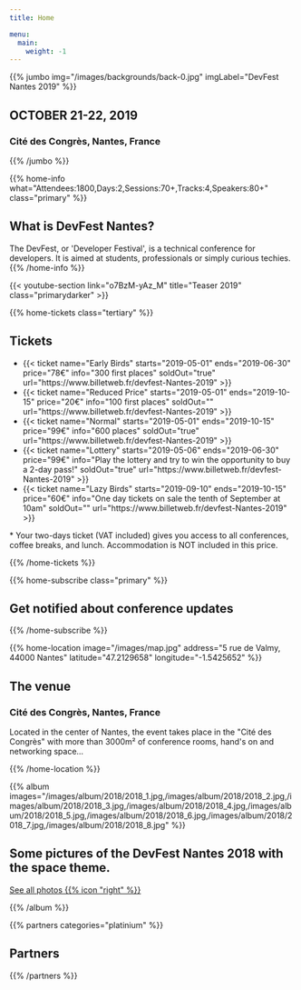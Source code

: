 ```yaml
---
title: Home

menu:
  main:
    weight: -1
---
```


{{% jumbo img="/images/backgrounds/back-0.jpg" imgLabel="DevFest Nantes 2019" %}}

## OCTOBER 21-22, 2019

### Cité des Congrès, Nantes, France

<!--
<a class="btn primary btn-lg" href="https://conference-hall.io/public/event/o2j0dYZDa0W1Ils3kO0z" target="_blank">
    Submit a talk
</a>
-->

{{% /jumbo %}}

{{% home-info what="Attendees:1800,Days:2,Sessions:70+,Tracks:4,Speakers:80+" class="primary" %}}

## What is DevFest Nantes?

The DevFest, or 'Developer Festival', is a technical conference for developers.
It is aimed at students, professionals or simply curious techies.
{{% /home-info %}}

{{< youtube-section link="o7BzM-yAz_M" title="Teaser 2019" class="primarydarker" >}}

<!-- ...

{{% home-speakers %}}
## Featured Speakers

{{< button-link label="Submit a presentation"
                url="http://www.conference-hall.io"
                icon="cfp" >}}

{{< button-link label="See all speakers"
                url="./speakers"
                icon="right" >}}

{{% /home-speakers %}}

-->

<!-- ... -->

{{% home-tickets class="tertiary" %}}

## Tickets

<ul>  
<li>{{< ticket name="Early Birds"
           starts="2019-05-01"
           ends="2019-06-30"
           price="78€"
           info="300 first places"
           soldOut="true"
           url="https://www.billetweb.fr/devfest-Nantes-2019" >}}</li>
<li>{{< ticket name="Reduced Price"
           starts="2019-05-01"
           ends="2019-10-15"
           price="20€"
           info="100 first places"
           soldOut=""
           url="https://www.billetweb.fr/devfest-Nantes-2019" >}}</li>
<li>{{< ticket name="Normal"
           starts="2019-05-01"
           ends="2019-10-15"
           price="99€"
           info="600 places"
           soldOut="true"
           url="https://www.billetweb.fr/devfest-Nantes-2019" >}}</li>
<li>{{< ticket name="Lottery"
           starts="2019-05-06"
           ends="2019-06-30"
           price="99€"
           info="Play the lottery and try to win the opportunity to buy a 2-day pass!"
           soldOut="true"
           url="https://www.billetweb.fr/devfest-Nantes-2019" >}}</li>
<li>{{< ticket name="Lazy Birds"
           starts="2019-09-10"
           ends="2019-10-15"
           price="60€"
           info="One day tickets on sale the tenth of September at 10am"
           soldOut=""
           url="https://www.billetweb.fr/devfest-Nantes-2019" >}}</li>
</ul>

<p class="caption">* Your two-days ticket (VAT included) gives you access to all conferences, coffee breaks, and lunch. Accommodation is NOT included in this price.</p>

{{% /home-tickets %}}

<!-- ... -->

{{% home-subscribe class="primary" %}}

## Get notified about conference updates

{{% /home-subscribe %}}

{{% home-location
    image="/images/map.jpg"
    address="5 rue de Valmy, 44000 Nantes"
    latitude="47.2129658"
    longitude="-1.5425652" %}}

## The venue

### Cité des Congrès, Nantes, France

Located in the center of Nantes, the event takes place in the "Cité des Congrès" with more than 3000m² of conference rooms, hand's on and networking space...

{{% /home-location %}}

<!-- ... -->

{{% album images="/images/album/2018/2018_1.jpg,/images/album/2018/2018_2.jpg,/images/album/2018/2018_3.jpg,/images/album/2018/2018_4.jpg,/images/album/2018/2018_5.jpg,/images/album/2018/2018_6.jpg,/images/album/2018/2018_7.jpg,/images/album/2018/2018_8.jpg" %}}

## Some pictures of the **DevFest Nantes 2018** with the **space** theme.

<a class="btn primary" target="_blank" rel="noopener" href="https://www.flickr.com/photos/gdgnantes/albums/72157702575476534">
    See all photos
    {{% icon "right" %}}
</a>

{{% /album  %}}

<!-- ... -->

{{% partners categories="platinium" %}}

## Partners

{{% /partners %}}

